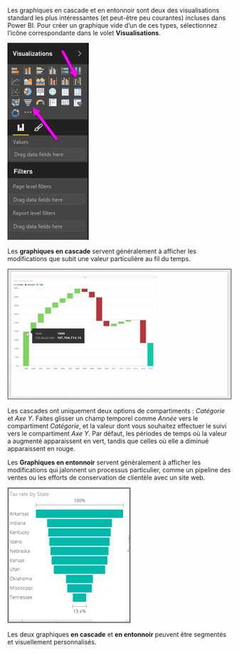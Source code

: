 Les graphiques en cascade et en entonnoir sont deux des visualisations standard les plus intéressantes (et peut-être peu courantes) incluses dans Power BI. Pour créer un graphique vide d’un de ces types, sélectionnez l’icône correspondante dans le volet **Visualisations**.

![](media/3-8-create-waterfall-funnel-charts/3-8_1.png)

Les **graphiques en cascade** servent généralement à afficher les modifications que subit une valeur particulière au fil du temps.

![](media/3-8-create-waterfall-funnel-charts/3-8_2.png)

Les cascades ont uniquement deux options de compartiments : *Catégorie* et *Axe Y*. Faites glisser un champ temporel comme *Année* vers le compartiment *Catégorie*, et la valeur dont vous souhaitez effectuer le suivi vers le compartiment *Axe Y*. Par défaut, les périodes de temps où la valeur a augmenté apparaissent en vert, tandis que celles où elle a diminué apparaissent en rouge.

Les **Graphiques en entonnoir** servent généralement à afficher les modifications qui jalonnent un processus particulier, comme un pipeline des ventes ou les efforts de conservation de clientèle avec un site web.

![](media/3-8-create-waterfall-funnel-charts/3-8_3.png)

Les deux graphiques **en cascade** et **en entonnoir** peuvent être segmentés et visuellement personnalisés.

